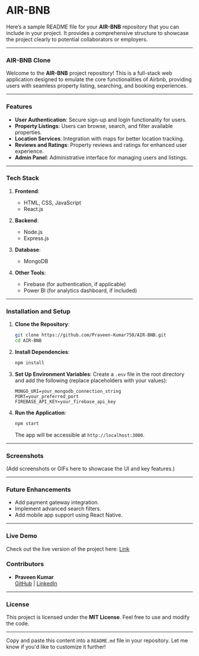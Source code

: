 # AIR-BNB
Here’s a sample README file for your **AIR-BNB** repository that you can include in your project. It provides a comprehensive structure to showcase the project clearly to potential collaborators or employers.

---

### **AIR-BNB Clone**

Welcome to the **AIR-BNB** project repository! This is a full-stack web application designed to emulate the core functionalities of Airbnb, providing users with seamless property listing, searching, and booking experiences.

---

### **Features**
- **User Authentication**: Secure sign-up and login functionality for users.
- **Property Listings**: Users can browse, search, and filter available properties.
- **Location Services**: Integration with maps for better location tracking.
- **Reviews and Ratings**: Property reviews and ratings for enhanced user experience.
- **Admin Panel**: Administrative interface for managing users and listings.

---

### **Tech Stack**
1. **Frontend**:  
   - HTML, CSS, JavaScript  
   - React.js  

2. **Backend**:  
   - Node.js  
   - Express.js  

3. **Database**:  
   - MongoDB  

4. **Other Tools**:  
   - Firebase (for authentication, if applicable)  
   - Power BI (for analytics dashboard, if included)  

---

### **Installation and Setup**

1. **Clone the Repository**:
   ```bash
   git clone https://github.com/Praveen-Kumar750/AIR-BNB.git
   cd AIR-BNB
   ```

2. **Install Dependencies**:
   ```bash
   npm install
   ```

3. **Set Up Environment Variables**:
   Create a `.env` file in the root directory and add the following (replace placeholders with your values):
   ```
   MONGO_URI=your_mongodb_connection_string
   PORT=your_preferred_port
   FIREBASE_API_KEY=your_firebase_api_key
   ```

4. **Run the Application**:
   ```bash
   npm start
   ```
   The app will be accessible at `http://localhost:3000`.

---

### **Screenshots**
(Add screenshots or GIFs here to showcase the UI and key features.)

---

### **Future Enhancements**
- Add payment gateway integration.
- Implement advanced search filters.
- Add mobile app support using React Native.

---

### Live Demo
Check out the live version of the project here:
[Link](https://airbnb-demo-wqcm.onrender.com)
### **Contributors**
- **Praveen Kumar**  
  [GitHub](https://github.com/Praveen-Kumar750) | [LinkedIn](https://linkedin.com/in/praveen-kumar-4a9435254)

---

### **License**
This project is licensed under the **MIT License**. Feel free to use and modify the code.

---

Copy and paste this content into a `README.md` file in your repository. Let me know if you'd like to customize it further!
